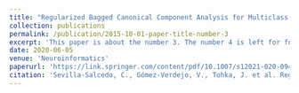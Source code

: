 ```yaml
---
title: "Regularized Bagged Canonical Component Analysis for Multiclass Learning in Brain Imaging"
collection: publications
permalink: /publication/2015-10-01-paper-title-number-3
excerpt: 'This paper is about the number 3. The number 4 is left for future work.'
date: 2020-06-05
venue: 'Neuroinformatics'
paperurl: 'https://link.springer.com/content/pdf/10.1007/s12021-020-09470-y.pdf'
citation: 'Sevilla-Salcedo, C., Gómez-Verdejo, V., Tohka, J. et al. Regularized Bagged Canonical Component Analysis for Multiclass Learning in Brain Imaging. Neuroinform 18, 641–659 (2020). https://doi.org/10.1007/s12021-020-09470-y'
---
```

